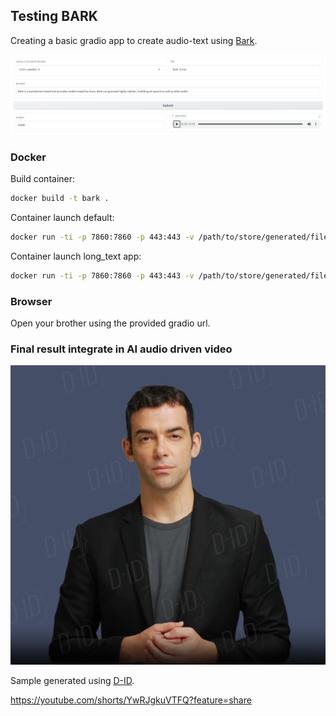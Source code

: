 ## Testing BARK

Creating a basic gradio app to create audio-text using [Bark](https://github.com/suno-ai/bark).

<img src="images/interface.png">

### Docker

Build container:

```bash
docker build -t bark .
```

Container launch default:

```bash
docker run -ti -p 7860:7860 -p 443:443 -v /path/to/store/generated/files/:/output --gpus all bark
```

Container launch long_text app:

```bash
docker run -ti -p 7860:7860 -p 443:443 -v /path/to/store/generated/files/:/output --gpus all  -e "LAUNCH_APP=app_long_text.py" bark
```

### Browser 

Open your brother using the provided gradio url.


### Final result integrate in AI audio driven video

<img src="images/video-preview.png">

Sample generated using [D-ID](https://d-id.com/).

https://youtube.com/shorts/YwRJgkuVTFQ?feature=share

